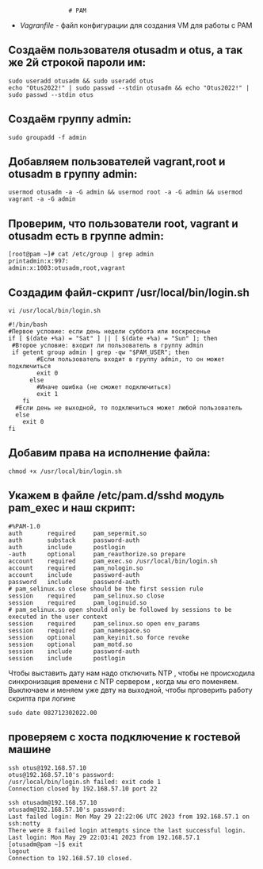                      # PAM


- _Vagranfile_ - файл конфигурации для создания VM для работы с PAM

## Создаём пользователя otusadm и otus, а так же 2й строкой пароли им: 
```
sudo useradd otusadm && sudo useradd otus
echo "Otus2022!" | sudo passwd --stdin otusadm && echo "Otus2022!" | sudo passwd --stdin otus
```
## Создаём группу admin: 
```
sudo groupadd -f admin
```
## Добавляем пользователей vagrant,root и otusadm в группу admin:
```
usermod otusadm -a -G admin && usermod root -a -G admin && usermod vagrant -a -G admin
```
## Проверим, что пользователи root, vagrant и otusadm есть в группе admin:
```
[root@pam ~]# cat /etc/group | grep admin
printadmin:x:997:
admin:x:1003:otusadm,root,vagrant
```
## Создадим файл-скрипт /usr/local/bin/login.sh
```
vi /usr/local/bin/login.sh
```
```
#!/bin/bash
#Первое условие: если день недели суббота или воскресенье
if [ $(date +%a) = "Sat" ] || [ $(date +%a) = "Sun" ]; then
 #Второе условие: входит ли пользователь в группу admin
 if getent group admin | grep -qw "$PAM_USER"; then
        #Если пользователь входит в группу admin, то он может подключиться
        exit 0
      else
        #Иначе ошибка (не сможет подключиться)
        exit 1
    fi
  #Если день не выходной, то подключиться может любой пользователь
  else
    exit 0
fi

```
## Добавим права на исполнение файла: 
```
chmod +x /usr/local/bin/login.sh
```
## Укажем в файле /etc/pam.d/sshd модуль pam_exec и наш скрипт:
```
#%PAM-1.0
auth       required     pam_sepermit.so
auth       substack     password-auth
auth       include      postlogin
-auth      optional     pam_reauthorize.so prepare
account    required     pam_exec.so /usr/local/bin/login.sh
account    required     pam_nologin.so
account    include      password-auth
password   include      password-auth
# pam_selinux.so close should be the first session rule
session    required     pam_selinux.so close
session    required     pam_loginuid.so
# pam_selinux.so open should only be followed by sessions to be executed in the user context
session    required     pam_selinux.so open env_params
session    required     pam_namespace.so
session    optional     pam_keyinit.so force revoke
session    optional     pam_motd.so
session    include      password-auth
session    include      postlogin
```
Чтобы выставить дату нам надо отключить NTP , чтобы не происходила синхронизация времени
с NTP сервером , когда мы его поменяем. Выключаем и меняем уже двту на выходной, чтобы
прговерить работу скрипта при логине
```
sudo date 082712302022.00
```
## проверяем с хоста подключение к гостевой машине
```
ssh otus@192.168.57.10
otus@192.168.57.10's password: 
/usr/local/bin/login.sh failed: exit code 1
Connection closed by 192.168.57.10 port 22

ssh otusadm@192.168.57.10
otusadm@192.168.57.10's password: 
Last failed login: Mon May 29 22:22:06 UTC 2023 from 192.168.57.1 on ssh:notty
There were 8 failed login attempts since the last successful login.
Last login: Mon May 29 22:03:41 2023 from 192.168.57.1
[otusadm@pam ~]$ exit
logout
Connection to 192.168.57.10 closed.
```


